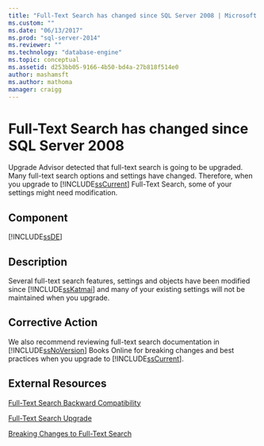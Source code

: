 ```yaml
---
title: "Full-Text Search has changed since SQL Server 2008 | Microsoft Docs"
ms.custom: ""
ms.date: "06/13/2017"
ms.prod: "sql-server-2014"
ms.reviewer: ""
ms.technology: "database-engine"
ms.topic: conceptual
ms.assetid: d253bb05-9166-4b50-bd4a-27b818f514e0
author: mashamsft
ms.author: mathoma
manager: craigg
---
```

# Full-Text Search has changed since SQL Server 2008
  Upgrade Advisor detected that full-text search is going to be upgraded. Many full-text search options and settings have changed. Therefore, when you upgrade to [!INCLUDE[ssCurrent](../../includes/sscurrent-md.md)] Full-Text Search, some of your settings might need modification.  
  
## Component  
 [!INCLUDE[ssDE](../../includes/ssde-md.md)]  
  
## Description  
 Several full-text search features, settings and objects have been modified since [!INCLUDE[ssKatmai](../../includes/sskatmai-md.md)] and many of your existing settings will not be maintained when you upgrade.  
  
## Corrective Action  
 We also recommend reviewing full-text search documentation in [!INCLUDE[ssNoVersion](../../includes/ssnoversion-md.md)] Books Online for breaking changes and best practices when you upgrade to [!INCLUDE[ssCurrent](../../includes/sscurrent-md.md)].  
  
## External Resources  
 [Full-Text Search Backward Compatibility](../../../2014/database-engine/full-text-search-backward-compatibility.md)  
  
 [Full-Text Search Upgrade](https://go.microsoft.com/fwlink/?LinkId=112291)  
  
 [Breaking Changes to Full-Text Search](../../../2014/database-engine/breaking-changes-to-full-text-search.md)  
  
  

